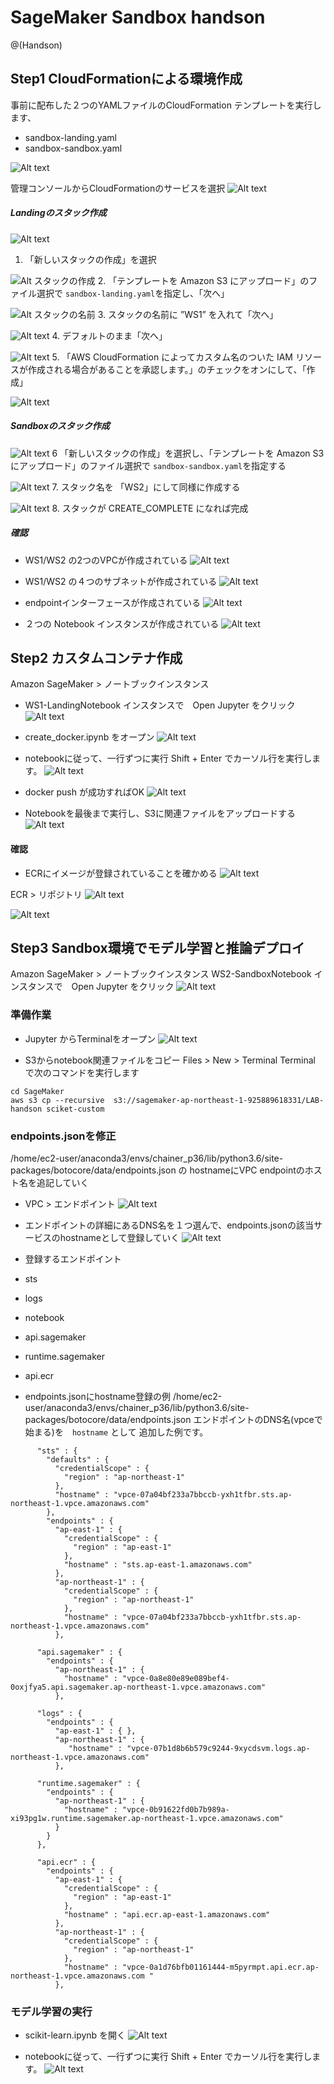 # SageMaker Sandbox handson

@(Handson)


## Step1 CloudFormationによる環境作成
事前に配布した２つのYAMLファイルのCloudFormation テンプレートを実行します、
* sandbox-landing.yaml
* sandbox-sandbox.yaml

![Alt text](img/1565601124147.png)


管理コンソールからCloudFormationのサービスを選択
![Alt text](img/1565178561912.png)


##### Landingのスタック作成 
![Alt text](img/1565179156581.png)
1.  「新しいスタックの作成」を選択

![Alt スタックの作成](img/1565177361873.png)
2. 「テンプレートを Amazon S3 にアップロード」のファイル選択で `sandbox-landing.yaml`を指定し、「次へ」

![Alt スタックの名前](img/1565177616430.png)
3. スタックの名前に  ”WS1” を入れて「次へ」 

![Alt text](img/1565177868308.png)
4.   デフォルトのまま「次へ」

![Alt text](img/1565177842075.png)
5. 「AWS CloudFormation によってカスタム名のついた IAM リソースが作成される場合があることを承認します。」のチェックをオンにして、「作成」

![Alt text](img/1565179414457.png)

##### Sandboxのスタック作成 
![Alt text](img/1565179602489.png)
6 「新しいスタックの作成」を選択し、「テンプレートを Amazon S3 にアップロード」のファイル選択で `sandbox-sandbox.yaml`を指定する

![Alt text](img/1565179670220.png)
7.  スタック名を 「WS2」にして同様に作成する

![Alt text](img/1565186771844.png)
8.  スタックが CREATE_COMPLETE になれば完成
 
##### 確認
* WS1/WS2 の2つのVPCが作成されている
![Alt text](img/1565186827662.png)


* WS1/WS2 の４つのサブネットが作成されている
![Alt text](img/1565186850900.png)

* endpointインターフェースが作成されている
![Alt text](img/1565186877300.png)

 
* ２つの Notebook インスタンスが作成されている
![Alt text](img/1565186904095.png)



## Step2 カスタムコンテナ作成
Amazon SageMaker > ノートブックインスタンス
* WS1-LandingNotebook インスタンスで　Open Jupyter をクリック
![Alt text](img/1565187027995.png)

*  create_docker.ipynb をオープン
![Alt text](img/1565593540338.png)

* notebookに従って、一行ずつに実行
Shift + Enter でカーソル行を実行します。
![Alt text](img/1565593338297.png)

* docker push が成功すればOK
![Alt text](img/1565593801485.png)

* Notebookを最後まで実行し、S3に関連ファイルをアップロードする
![Alt text](img/1565594252890.png)

#### 確認
* ECRにイメージが登録されていることを確かめる
![Alt text](img/1565593888093.png)

ECR > リポジトリ
![Alt text](img/1565594155066.png)

![Alt text](img/1565594301510.png)


## Step3 Sandbox環境でモデル学習と推論デプロイ
Amazon SageMaker > ノートブックインスタンス
WS2-SandboxNotebook インスタンスで　Open Jupyter をクリック
![Alt text](img/1565187009296.png)

### 準備作業
* Jupyter からTerminalをオープン
![Alt text](img/1565594727046.png)


* S3からnotebook関連ファイルをコピー
Files > New > Terminal 
Terminal で次のコマンドを実行します
```
cd SageMaker
aws s3 cp --recursive  s3://sagemaker-ap-northeast-1-925889618331/LAB-handson sciket-custom
```



### endpoints.jsonを修正
/home/ec2-user/anaconda3/envs/chainer_p36/lib/python3.6/site-packages/botocore/data/endpoints.json の hostnameにVPC endpointのホスト名を追記していく

* VPC > エンドポイント
![Alt text](img/1565146600050.png)

* エンドポイントの詳細にあるDNS名を１つ選んで、endpoints.jsonの該当サービスのhostnameとして登録していく
![Alt text](img/1565595198316.png)

* 登録するエンドポイント
 *  sts
 * logs
 * notebook
 * api.sagemaker
 * runtime.sagemaker
 *  api.ecr


* endpoints.jsonにhostname登録の例
/home/ec2-user/anaconda3/envs/chainer_p36/lib/python3.6/site-packages/botocore/data/endpoints.json
エンドポイントのDNS名(vpceで始まる)を　`hostname` として 追加した例です。
```
      "sts" : {
        "defaults" : {
          "credentialScope" : {
            "region" : "ap-northeast-1"
          },
          "hostname" : "vpce-07a04bf233a7bbccb-yxh1tfbr.sts.ap-northeast-1.vpce.amazonaws.com" 
        },
        "endpoints" : {
          "ap-east-1" : {
            "credentialScope" : {
              "region" : "ap-east-1"
            },
            "hostname" : "sts.ap-east-1.amazonaws.com"
          },
          "ap-northeast-1" : {
            "credentialScope" : {
              "region" : "ap-northeast-1"
            },
            "hostname" : "vpce-07a04bf233a7bbccb-yxh1tfbr.sts.ap-northeast-1.vpce.amazonaws.com"
          },
```
```
      "api.sagemaker" : {
        "endpoints" : {
          "ap-northeast-1" : {
            "hostname" : "vpce-0a8e80e89e089bef4-0oxjfya5.api.sagemaker.ap-northeast-1.vpce.amazonaws.com"
          },
```

```
      "logs" : {
        "endpoints" : {
          "ap-east-1" : { },
          "ap-northeast-1" : {
             "hostname" : "vpce-07b1d8b6b579c9244-9xycdsvm.logs.ap-northeast-1.vpce.amazonaws.com"
          },          
```

```
      "runtime.sagemaker" : {
        "endpoints" : {
          "ap-northeast-1" : {
            "hostname" : "vpce-0b91622fd0b7b989a-xi93pg1w.runtime.sagemaker.ap-northeast-1.vpce.amazonaws.com"
          }
        }
      },
```
```
      "api.ecr" : {
        "endpoints" : {
          "ap-east-1" : {
            "credentialScope" : {
              "region" : "ap-east-1"
            },
            "hostname" : "api.ecr.ap-east-1.amazonaws.com"
          },
          "ap-northeast-1" : {
            "credentialScope" : {
              "region" : "ap-northeast-1"
            },
            "hostname" : "vpce-0a1d76bfb01161444-m5pyrmpt.api.ecr.ap-northeast-1.vpce.amazonaws.com "
          },
```

### モデル学習の実行
* scikit-learn.ipynb を開く
![Alt text](img/1565594836846.png)

* notebookに従って、一行ずつに実行
Shift + Enter でカーソル行を実行します。
![Alt text](img/1565600796526.png)


